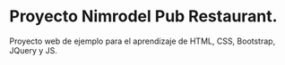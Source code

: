 # Proyecto Nimrodel Pub Restaurant.
Proyecto web de ejemplo para el aprendizaje de HTML, CSS, Bootstrap, JQuery y JS. 
